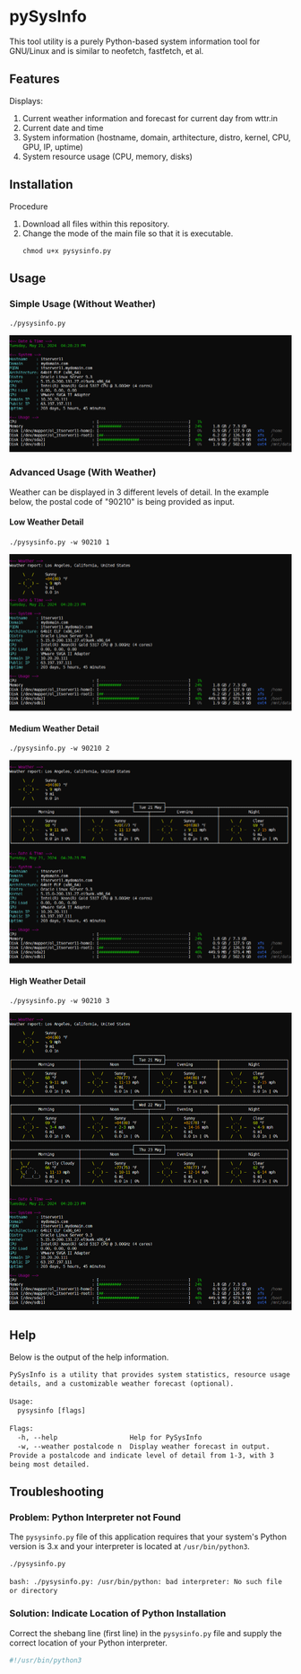 # pySysInfo
This tool utility is a purely Python-based system information tool for GNU/Linux and is similar to neofetch, fastfetch, et al.

## Features
Displays: 

1. Current weather information and forecast for current day from wttr.in
2. Current date and time
3. System information (hostname, domain, arthitecture, distro, kernel, CPU, GPU, IP, uptime)
4. System resource usage (CPU, memory, disks)

## Installation
Procedure
1. Download all files within this repository.
2. Change the mode of the main file so that it is executable.
   ```shell
   chmod u+x pysysinfo.py
   ```

## Usage

### Simple Usage (Without Weather)

```shell
./pysysinfo.py
```

![images](images/screenshot0.png)

### Advanced Usage (With Weather)
Weather can be displayed in 3 different levels of detail.  In the example below, the postal code of "90210" is being provided as input.

#### Low Weather Detail

```shell
./pysysinfo.py -w 90210 1
```

![images](images/screenshot1.png)

#### Medium Weather Detail

```shell
./pysysinfo.py -w 90210 2
```

![images](images/screenshot2.png)

#### High Weather Detail

```shell
./pysysinfo.py -w 90210 3
```

![images](images/screenshot3.png)

## Help
Below is the output of the help information.

```
PySysInfo is a utility that provides system statistics, resource usage details, and a customizable weather forecast (optional).

Usage:
  pysysinfo [flags]

Flags:
  -h, --help                  Help for PySysInfo
  -w, --weather postalcode n  Display weather forecast in output.  Provide a postalcode and indicate level of detail from 1-3, with 3 being most detailed.
```

## Troubleshooting

### Problem: Python Interpreter not Found
The `pysysinfo.py` file of this application requires that your system's Python version is 3.x and your interpreter is located at `/usr/bin/python3`.

```shell
./pysysinfo.py

bash: ./pysysinfo.py: /usr/bin/python: bad interpreter: No such file or directory
```

### Solution: Indicate Location of Python Installation
Correct the shebang line (first line) in the `pysysinfo.py` file and supply the correct location of your Python interpreter.

```python
#!/usr/bin/python3
```
